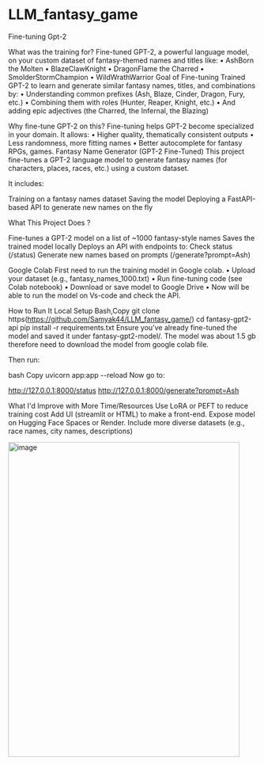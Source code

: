 # LLM_fantasy_game
Fine-tuning Gpt-2

What was the training for?
Fine-tuned GPT-2, a powerful language model, on your custom dataset of fantasy-themed names and titles like:
•	AshBorn the Molten
•	BlazeClawKnight
•	DragonFlame the Charred
•	SmolderStormChampion
•	WildWrathWarrior
 Goal of Fine-tuning
Trained GPT-2 to learn and generate similar fantasy names, titles, and combinations by:
•	Understanding common prefixes (Ash, Blaze, Cinder, Dragon, Fury, etc.)
•	Combining them with roles (Hunter, Reaper, Knight, etc.)
•	And adding epic adjectives (the Charred, the Infernal, the Blazing)

Why fine-tune GPT-2 on this?
Fine-tuning helps GPT-2 become specialized in your domain. It allows:
•	Higher quality, thematically consistent outputs
•	Less randomness, more fitting names
•	Better autocomplete for fantasy RPGs, games.
Fantasy Name Generator (GPT-2 Fine-Tuned)
This project fine-tunes a GPT-2 language model to generate fantasy names (for characters, places, races, etc.) using a custom dataset. 

It includes:

Training on a fantasy names dataset
Saving the model
Deploying a FastAPI-based API to generate new names on the fly


 What This Project Does ?

Fine-tunes a GPT-2 model on a list of ~1000 fantasy-style names
Saves the trained model locally
Deploys an API with endpoints to:
Check status (/status)
Generate new names based on prompts (/generate?prompt=Ash)

Google Colab
First need to run the training model in Google colab. 
•	Upload your dataset (e.g., fantasy_names_1000.txt)
•	Run fine-tuning code (see Colab notebook)
•	Download or save model to Google Drive
•	Now will be able to run the model on Vs-code and check the API.


How to Run It
Local Setup
Bash,Copy
git clone https(https://github.com/Samyak44/LLM_fantasy_game/)
cd fantasy-gpt2-api
pip install -r requirements.txt
Ensure you’ve already fine-tuned the model and saved it under fantasy-gpt2-model/.
The model was about 1.5 gb therefore need to download the model from google colab file.

Then run:

bash
Copy
uvicorn app:app --reload
Now go to:

http://127.0.0.1:8000/status
http://127.0.0.1:8000/generate?prompt=Ash


What I'd Improve with More Time/Resources
Use LoRA or PEFT to reduce training cost
Add UI (streamlit or HTML) to make a front-end.
Expose model on Hugging Face Spaces or Render.
Include more diverse datasets (e.g., race names, city names, descriptions)

<img width="468" height="636" alt="image" src="https://github.com/user-attachments/assets/af68f108-cd78-4b06-a30a-f4a93f7ea821" />
